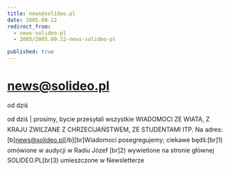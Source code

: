 ```yaml
---
title: news@solideo.pl
date: 2005-09-22
redirect_from: 
  - news-solideo-pl
  - 2005/2005.09.22-news-solideo-pl

published: true
---
```




# news@solideo.pl

<time>od dziś</time>

od dziś | prosimy, bycie przesyłali wszystkie WIADOMOCI ZE WIATA, Z KRAJU ZWIĽZANE Z CHRZECIJAŃSTWEM, ZE STUDENTAMI ITP. Na adres: [b]news@solideo.pl[/b][br]Wiadomoci posegregujemy; ciekawe będš:[br]1) omówione w audycji w Radiu Józef [br]2) wywietlone na stronie głównej SOLIDEO.PL[br]3) umieszczone w Newsletterze

<!--CONTENT FROM OLD SERVER (jos before 2013): od dziś | prosimy, bycie przesyłali wszystkie WIADOMOCI ZE WIATA, Z KRAJU ZWIĽZANE Z CHRZECIJAŃSTWEM, ZE STUDENTAMI ITP. Na adres: [b]news@solideo.pl[/b][br]Wiadomoci posegregujemy; ciekawe będš:[br]1) omówione w audycji w Radiu Józef [br]2) wywietlone na stronie głównej SOLIDEO.PL[br]3) umieszczone w Newsletterze
-->

<!--{{json:{"created_date":"2005-09-22 15:49:53","publish_down":"0000-00-00 00:00:00","id":"249"}}}-->